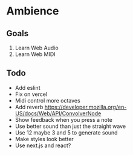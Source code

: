 # Ambience

## Goals

1. Learn Web Audio
2. Learn Web MIDI

## Todo

* Add eslint
* Fix on vercel
* Midi control more octaves
* Add reverb https://developer.mozilla.org/en-US/docs/Web/API/ConvolverNode
* Show feedback when you press a note
* Use better sound than just the straight wave
* Use 12 maybe 3 and 5 to generate sound
* Make styles look better
* Use next.js and react?
